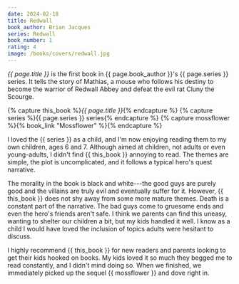 ```yaml
---
date: 2024-02-18
title: Redwall
book_author: Brian Jacques
series: Redwall
book_number: 1
rating: 4
image: /books/covers/redwall.jpg
---
```


<cite class="book-title">{{ page.title }}</cite> is the first book in <span
class="author-name">{{ page.book_author }}</span>'s <span
class="book-series">{{ page.series }}</span> series. It tells the story of
Mathias, a mouse who follows his destiny to become the warrior of Redwall
Abbey and defeat the evil rat Cluny the Scourge.

{% capture this_book %}<cite class="book-title">{{ page.title }}</cite>{% endcapture %}
{% capture series %}<span class="book-series">{{ page.series }}</span> series{% endcapture %}
{% capture mossflower %}{% book_link "Mossflower" %}{% endcapture %}

I loved the {{ series }} as a child, and I'm now enjoying reading them to my
own children, ages 6 and 7. Although aimed at children, not adults or even
young-adults, I didn't find {{ this_book }} annoying to read. The themes are
simple, the plot is uncomplicated, and it follows a typical hero's quest
narrative.

The morality in the book is black and white---the good guys are purely good
and the villains are truly evil and eventually suffer for it. However, {{
this_book }} does not shy away from some more mature themes. Death is a
constant part of the narrative. The bad guys come to gruesome ends and even
the hero's friends aren't safe. I think we parents can find this uneasy,
wanting to shelter our children a bit, but my kids handled it well. I know as
a child I would have loved the inclusion of topics adults were hesitant to
discuss.

I highly recommend {{ this_book }} for new readers and parents looking to get
their kids hooked on books. My kids loved it so much they begged me to read
constantly, and I didn't mind doing so. When we finished, we immediately
picked up the sequel {{ mossflower }} and dove right in.
